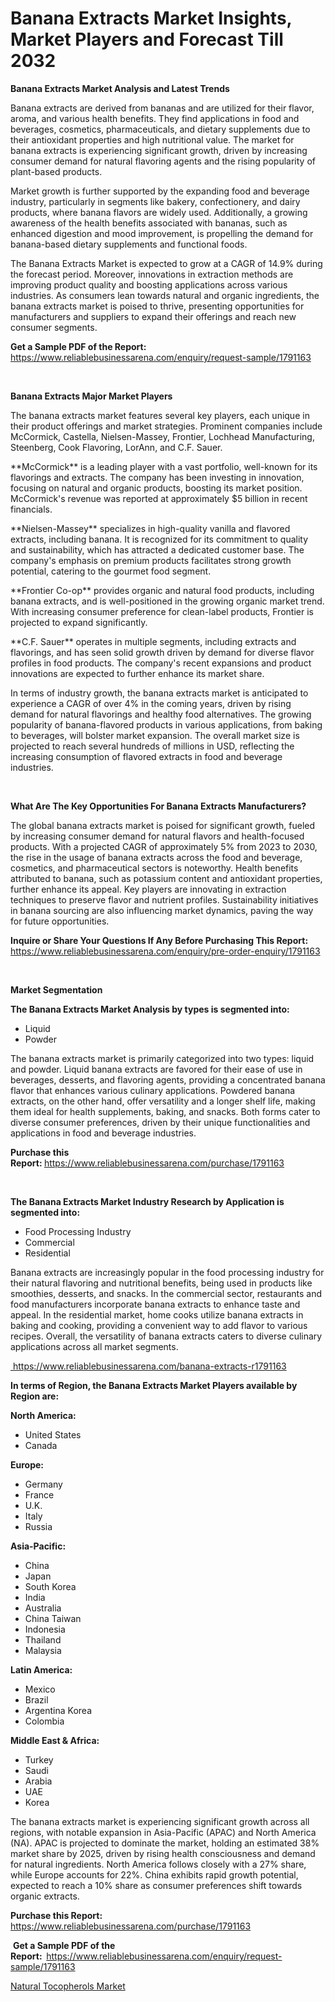 <p><h1>Banana Extracts Market Insights, Market Players and Forecast Till 2032</h1></p><p><strong>Banana Extracts Market Analysis and Latest Trends</strong></p>
<p><p>Banana extracts are derived from bananas and are utilized for their flavor, aroma, and various health benefits. They find applications in food and beverages, cosmetics, pharmaceuticals, and dietary supplements due to their antioxidant properties and high nutritional value. The market for banana extracts is experiencing significant growth, driven by increasing consumer demand for natural flavoring agents and the rising popularity of plant-based products.</p><p>Market growth is further supported by the expanding food and beverage industry, particularly in segments like bakery, confectionery, and dairy products, where banana flavors are widely used. Additionally, a growing awareness of the health benefits associated with bananas, such as enhanced digestion and mood improvement, is propelling the demand for banana-based dietary supplements and functional foods.</p><p>The Banana Extracts Market is expected to grow at a CAGR of 14.9% during the forecast period. Moreover, innovations in extraction methods are improving product quality and boosting applications across various industries. As consumers lean towards natural and organic ingredients, the banana extracts market is poised to thrive, presenting opportunities for manufacturers and suppliers to expand their offerings and reach new consumer segments.</p></p>
<p><strong>Get a Sample PDF of the Report:&nbsp;</strong> <a href="https://www.reliablebusinessarena.com/enquiry/request-sample/1791163?utm_campaign=2288&utm_medium=2&utm_source=Github&utm_content=ia&utm_term=14022025&utm_id=banana-extracts">https://www.reliablebusinessarena.com/enquiry/request-sample/1791163</a></p>
<p>&nbsp;</p>
<p><strong>Banana Extracts Major Market Players</strong></p>
<p><p>The banana extracts market features several key players, each unique in their product offerings and market strategies. Prominent companies include McCormick, Castella, Nielsen-Massey, Frontier, Lochhead Manufacturing, Steenberg, Cook Flavoring, LorAnn, and C.F. Sauer.</p><p>**McCormick** is a leading player with a vast portfolio, well-known for its flavorings and extracts. The company has been investing in innovation, focusing on natural and organic products, boosting its market position. McCormick's revenue was reported at approximately $5 billion in recent financials.</p><p>**Nielsen-Massey** specializes in high-quality vanilla and flavored extracts, including banana. It is recognized for its commitment to quality and sustainability, which has attracted a dedicated customer base. The company's emphasis on premium products facilitates strong growth potential, catering to the gourmet food segment.</p><p>**Frontier Co-op** provides organic and natural food products, including banana extracts, and is well-positioned in the growing organic market trend. With increasing consumer preference for clean-label products, Frontier is projected to expand significantly.</p><p>**C.F. Sauer** operates in multiple segments, including extracts and flavorings, and has seen solid growth driven by demand for diverse flavor profiles in food products. The company's recent expansions and product innovations are expected to further enhance its market share.</p><p>In terms of industry growth, the banana extracts market is anticipated to experience a CAGR of over 4% in the coming years, driven by rising demand for natural flavorings and healthy food alternatives. The growing popularity of banana-flavored products in various applications, from baking to beverages, will bolster market expansion. The overall market size is projected to reach several hundreds of millions in USD, reflecting the increasing consumption of flavored extracts in food and beverage industries.</p></p>
<p>&nbsp;</p>
<p><strong>What Are The Key Opportunities For Banana Extracts Manufacturers?</strong></p>
<p><p>The global banana extracts market is poised for significant growth, fueled by increasing consumer demand for natural flavors and health-focused products. With a projected CAGR of approximately 5% from 2023 to 2030, the rise in the usage of banana extracts across the food and beverage, cosmetics, and pharmaceutical sectors is noteworthy. Health benefits attributed to banana, such as potassium content and antioxidant properties, further enhance its appeal. Key players are innovating in extraction techniques to preserve flavor and nutrient profiles. Sustainability initiatives in banana sourcing are also influencing market dynamics, paving the way for future opportunities.</p></p>
<p><strong>Inquire or Share Your Questions If Any Before Purchasing This Report:</strong> <a href="https://www.reliablebusinessarena.com/enquiry/pre-order-enquiry/1791163?utm_campaign=2288&utm_medium=2&utm_source=Github&utm_content=ia&utm_term=14022025&utm_id=banana-extracts">https://www.reliablebusinessarena.com/enquiry/pre-order-enquiry/1791163</a></p>
<p>&nbsp;</p>
<p><strong>Market Segmentation</strong></p>
<p><strong>The Banana Extracts Market Analysis by types is segmented into:</strong></p>
<p><ul><li>Liquid</li><li>Powder</li></ul></p>
<p><p>The banana extracts market is primarily categorized into two types: liquid and powder. Liquid banana extracts are favored for their ease of use in beverages, desserts, and flavoring agents, providing a concentrated banana flavor that enhances various culinary applications. Powdered banana extracts, on the other hand, offer versatility and a longer shelf life, making them ideal for health supplements, baking, and snacks. Both forms cater to diverse consumer preferences, driven by their unique functionalities and applications in food and beverage industries.</p></p>
<p><strong>Purchase this Report:&nbsp;</strong><a href="https://www.reliablebusinessarena.com/purchase/1791163?utm_campaign=2288&utm_medium=2&utm_source=Github&utm_content=ia&utm_term=14022025&utm_id=banana-extracts">https://www.reliablebusinessarena.com/purchase/1791163</a></p>
<p>&nbsp;</p>
<p><strong>The Banana Extracts Market Industry Research by Application is segmented into:</strong></p>
<p><ul><li>Food Processing Industry</li><li>Commercial</li><li>Residential</li></ul></p>
<p><p>Banana extracts are increasingly popular in the food processing industry for their natural flavoring and nutritional benefits, being used in products like smoothies, desserts, and snacks. In the commercial sector, restaurants and food manufacturers incorporate banana extracts to enhance taste and appeal. In the residential market, home cooks utilize banana extracts in baking and cooking, providing a convenient way to add flavor to various recipes. Overall, the versatility of banana extracts caters to diverse culinary applications across all market segments.</p></p>
<p><a href="https://www.reliablebusinessarena.com/banana-extracts-r1791163?utm_campaign=2288&utm_medium=2&utm_source=Github&utm_content=ia&utm_term=14022025&utm_id=banana-extracts">&nbsp;https://www.reliablebusinessarena.com/banana-extracts-r1791163</a></p>
<p><strong>In terms of Region, the Banana Extracts Market Players available by Region are:</strong></p>
<p>
    <p> <strong> North America: </strong>
        <ul>
            <li>United States</li>
            <li>Canada</li>
        </ul>
        </p> 
    <p> <strong> Europe: </strong>
        <ul>
            <li>Germany</li>
            <li>France</li>
            <li>U.K.</li>
            <li>Italy</li>
            <li>Russia</li>
        </ul>
        </p> 
    <p> <strong> Asia-Pacific: </strong>
        <ul>
            <li>China</li>
            <li>Japan</li>
            <li>South Korea</li>
            <li>India</li>
            <li>Australia</li>
            <li>China Taiwan</li>
            <li>Indonesia</li>
            <li>Thailand</li>
            <li>Malaysia</li>
        </ul>
        </p> 
    <p> <strong> Latin America: </strong>
        <ul>
            <li>Mexico</li>
            <li>Brazil</li>
            <li>Argentina Korea</li>
            <li>Colombia</li>
        </ul>
        </p> 
    <p> <strong> Middle East & Africa: </strong>
        <ul>
            <li>Turkey</li>
            <li>Saudi</li>
            <li>Arabia</li>
            <li>UAE</li>
            <li>Korea</li>
        </ul>
    </p>
    </p>
<p><p>The banana extracts market is experiencing significant growth across all regions, with notable expansion in Asia-Pacific (APAC) and North America (NA). APAC is projected to dominate the market, holding an estimated 38% market share by 2025, driven by rising health consciousness and demand for natural ingredients. North America follows closely with a 27% share, while Europe accounts for 22%. China exhibits rapid growth potential, expected to reach a 10% share as consumer preferences shift towards organic extracts.</p></p>
<p><strong>Purchase this Report: </strong><a href="https://www.reliablebusinessarena.com/purchase/1791163?utm_campaign=2288&utm_medium=2&utm_source=Github&utm_content=ia&utm_term=14022025&utm_id=banana-extracts">https://www.reliablebusinessarena.com/purchase/1791163</a></p>
<p>&nbsp;<strong>Get a Sample PDF of the Report:&nbsp;&nbsp;</strong><a href="https://www.reliablebusinessarena.com/enquiry/request-sample/1791163?utm_campaign=2288&utm_medium=2&utm_source=Github&utm_content=ia&utm_term=14022025&utm_id=banana-extracts">https://www.reliablebusinessarena.com/enquiry/request-sample/1791163</a></p>
<p><strong></strong></p>
<p><p><a href="https://github.com/suleimannichelle7/Market-Research-Report-List-1/blob/main/natural-tocopherols-market.md?utm_campaign=2288&utm_medium=2&utm_source=Github&utm_content=ia&utm_term=14022025&utm_id=banana-extracts">Natural Tocopherols Market</a></p></p>
